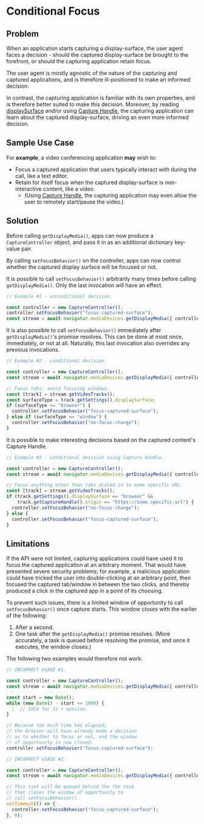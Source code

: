 # Conditional Focus

## Problem
When an application starts capturing a display-surface, the user agent faces a decision - should the captured display-surface be brought to the forefront, or should the capturing application retain focus.

The user agent is mostly agnostic of the nature of the capturing and captured applications, and is therefore ill-positioned to make an informed decision.

In contrast, the capturing application is familiar with its own properties, and is therefore better suited to make this decision. Moreover, by reading [displaySurface](https://www.w3.org/TR/screen-capture/#dom-mediatrackconstraintset-displaysurface) and/or using [Capture Handle](https://wicg.github.io/capture-handle/), the capturing application can learn about the captured display-surface, driving an even more informed decision.

## Sample Use Case
For **example**, a video conferencing application **may** wish to:
* Focus a captured application that users typically interact with during the call, like a text editor.
* Retain for itself focus when the captured display-surface is non-interactive content, like a video.
  * (Using [Capture Handle](https://wicg.github.io/capture-handle/), the capturing application may even allow the user to remotely start/pause the video.)

## Solution
Before calling `getDisplayMedia()`, apps can now produce a `CaptureController` object, and pass it in as an additional dictionary key-value pair.

By calling `setFocusBehavior()` on the controller, apps can now control whether the captured display surface will be focused or not.

It is possible to call `setFocusBehavior()` arbitrarily many times before calling `getDisplayMedia()`. Only the last invocation will have an effect.

```js
// Example #1 - unconditional decision.

const controller = new CaptureController();
controller.setFocusBehavior("focus-captured-surface");
const stream = await navigator.mediaDevices.getDisplayMedia({ controller });
```

It is also possible to call `setFocusBehavior()` immediately after `getDisplayMedia()`'s promise resolves. This can be done at most once, immediately, or not at all. Naturally, this last invocation also overrides any previous invocations.

```js
// Example #2 - conditional decision.

const controller = new CaptureController();
const stream = await navigator.mediaDevices.getDisplayMedia({ controller });

// Focus tabs; avoid focusing windows.
const [track] = stream.getVideoTracks();
const surfaceType = track.getSettings().displaySurface;
if (surfaceType == "browser") {
  controller.setFocusBehavior("focus-captured-surface");
} else if (surfaceType == "window") {
  controller.setFocusBehavior("no-focus-change");
}
```

It is possible to make interesting decisions based on the captured content's Capture Handle.

```js
// Example #3 - conditional decision using Capture Handle.

const controller = new CaptureController();
const stream = await navigator.mediaDevices.getDisplayMedia({ controller });

// Focus anything other than tabs dialed in to some specific URL.
const [track] = stream.getVideoTracks();
if (track.getSettings().displaySurface == "browser" &&
    track.getCaptureHandle().origin == "https://some.specific.url") {
  controller.setFocusBehavior("no-focus-change");
} else {
  controller.setFocusBehavior("focus-captured-surface");
}
```

## Limitations

If the API were not limited, capturing applications could have used it to focus the captured application at an arbitrary moment. That would have presented severe security problems; for example, a malicious application could have tricked the user into double-clicking at an arbitrary point, then focused the captured tab/window in between the two clicks, and thereby produced a click in the captured app in a point of its choosing.

To prevent such issues, there is a limited window of opportunity to call `setFocusBehavior()` once capture starts. This window closes with the earlier of the following:
1. After a second.
2. One task after the `getDisplayMedia()` promise resolves. (More accurately, a task is queued before resolving the promise, and once it executes, the window closes.)

The following two examples would therefore not work:

```js
// INCORRECT USAGE #1.

const controller = new CaptureController();
const stream = await navigator.mediaDevices.getDisplayMedia({ controller });

const start = new Date();
while (new Date() - start <= 1000) {
  ;  // Idle for 1s + epsilon.
}

// Because too much time has elapsed,
// the browser will have already made a decision
// as to whether to focus or not, and the window
// of opportunity is now closed.
controller.setFocusBehavior("focus-captured-surface");
```

```js
// INCORRECT USAGE #2.

const controller = new CaptureController();
const stream = await navigator.mediaDevices.getDisplayMedia({ controller });

// This task will be queued behind the the task
// that closes the window of opportunity to
// call setFocusBehavior().
setTimeout(() => {
  controller.setFocusBehavior("focus-captured-surface");
}, 0);
```
